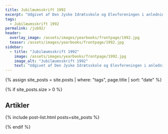 ```yaml
---
title: Jubilæumsskrift 1992
excerpt: "Udgivet af Den Jyske Idrætsskole og Elevforeningen i anledning af Den Jyske Idrætsskoles 50 års jubilæum."
tags:
  - Jubilæumsskrift 1992
permalink: /jub92/
header:
  overlay_image: /assets/images/yearbooks/frontpage/1992.jpg
  teaser: /assets/images/yearbooks/frontpage/1992.jpg
sidebar:
  - title: "Jubilæumsskrift 1992"
    image: /assets/images/yearbooks/frontpage/1992.jpg
    image_alt: "Jubilæumsskrift 1992"
    text: "Udgivet af Den Jyske Idrætsskole og Elevforeningen i anledning af Den Jyske Idrætsskoles 50 års jubilæum."
---
```


{% assign site_posts = site.posts | where: "tags", page.title | sort: "date" %}

{% if site_posts.size > 0 %}

## Artikler

{% include post-list.html posts=site_posts %}

{% endif %}
